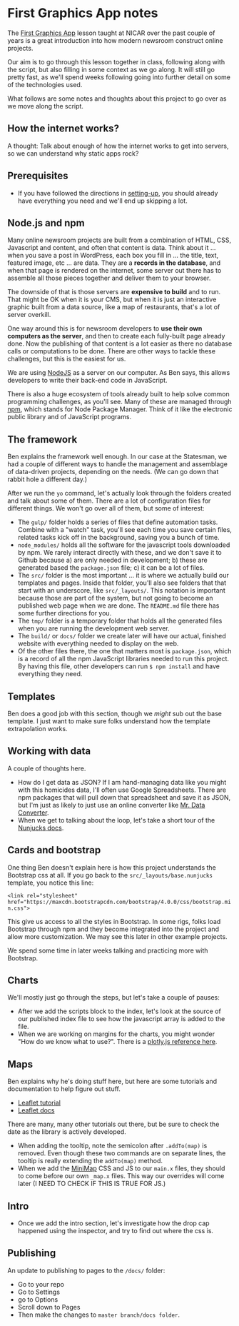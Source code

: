 # First Graphics App notes

The [First Graphics App](http://www.firstgraphicsapp.org/) lesson taught at NICAR over the past couple of years is a great introduction into how modern newsroom construct online projects.

Our aim is to go through this lesson together in class, following along with the script, but also filling in some context as we go along. It will still go pretty fast, as we'll spend weeks following going into further detail on some of the technologies used.

What follows are some notes and thoughts about this project to go over as we move along the script.

## How the internet works?

A thought: Talk about enough of how the internet works to get into servers, so we can understand why static apps rock?

## Prerequisites

- If you have followed the directions in [setting-up](https://github.com/utdata/setting-up), you should already have everything you need and we'll end up skipping a lot.

## Node.js and npm

Many online newsroom projects are built from a combination of HTML, CSS, Javascript and content, and often that content is data. Think about it ... when you save a post in WordPress, each box you fill in ... the title, text, featured image, etc ... are data. They are a **records in the database**, and when that page is rendered on the internet, some server out there has to assemble all those pieces together and deliver them to your browser.

The downside of that is those servers are **expensive to build** and to run. That might be OK when it is your CMS, but when it is just an interactive graphic built from a data source, like a map of restaurants, that's a lot of server overkill.

One way around this is for newsroom developers to **use their own computers as the server**, and then to create each fully-built page already done. Now the publishing of that content is a lot easier as there no database calls or computations to be done. There are other ways to tackle these challenges, but this is the easiest for us.

We are using [NodeJS](https://nodejs.org/en/) as a server on our computer. As Ben says, this allows developers to write their back-end code in JavaScript.

There is also a huge ecosystem of tools already built to help solve common programming challenges, as you'll see. Many of these are managed through [npm](https://www.npmjs.com/), which stands for Node Package Manager. Think of it like the electronic public library and of JavaScript programs.

## The framework

Ben explains the framework well enough. In our case at the Statesman, we had a couple of different ways to handle the management and assemblage of data-driven projects, depending on the needs. (We can go down that rabbit hole a different day.)

After we run the `yo` command, let's actually look through the folders created and talk about some of them. There are a lot of configuration files for different things. We won't go over all of them, but some of interest:

- The `gulp/` folder holds a series of files that define automation tasks. Combine with a "watch" task, you'll see each time you save certain files, related tasks kick off in the background, saving you a bunch of time.
- `node_modules/` holds all the software for the javascript tools downloaded by npm. We rarely interact directly with these, and we don't save it to Github because a) are only needed in development; b) these are generated based the `package.json` file; c) it can be a lot of files.
- The `src/` folder is the most important ... it is where we actually build our templates and pages. Inside that folder, you'll also see folders that that start with an underscore, like `src/_layouts/`. This notation is important because those are part of the system, but not going to become an published web page when we are done. The `README.md` file there has some further directions for you.
- The `tmp/` folder is a temporary folder that holds all the generated files when you are running the development web server.
- The `build/` or `docs/` folder we create later will have our actual, finished website with everything needed to display on the web.
- Of the other files there, the one that matters most is `package.json`, which is a record of all the npm JavaScript libraries needed to run this project. By having this file, other developers can run `$ npm install` and have everything they need.

## Templates

Ben does a good job with this section, though we _might_ sub out the base template. I just want to make sure folks understand how the template extrapolation works.

## Working with data

A couple of thoughts here.

- How do I get data as JSON? If I am hand-managing data like you might with this homicides data, I'll often use Google Spreadsheets. There are npm packages that will pull down that spreadsheet and save it as JSON, but I'm just as likely to just use an online converter like [Mr. Data Converter](http://shancarter.github.io/mr-data-converter/).
- When we get to talking about the loop, let's take a short tour of the [Nunjucks docs](https://mozilla.github.io/nunjucks/templating.html#for).

## Cards and bootstrap

One thing Ben doesn't explain here is how this project understands the Bootstrap css at all. If you go back to the `src/_layouts/base.nunjucks` template, you notice this line:

`<link rel="stylesheet" href="https://maxcdn.bootstrapcdn.com/bootstrap/4.0.0/css/bootstrap.min.css">`

This give us access to all the styles in Bootstrap. In some rigs, folks load Bootstrap through npm and they become integrated into the project and allow more customization. We may see this later in other example projects.

We spend some time in later weeks talking and practicing more with Bootstrap.

## Charts

We'll mostly just go through the steps, but let's take a couple of pauses:

- After we add the scripts block to the index, let's look at the source of our published index file to see how the javascript array is added to the file.
- When we are working on margins for the charts, you might wonder "How do we know what to use?". There is a [plotly.js reference here](https://plot.ly/javascript/reference/).

## Maps

Ben explains why he's doing stuff here, but here are some tutorials and documentation to help figure out stuff.

- [Leaflet tutorial](https://leafletjs.com/examples.html)
- [Leaflet docs](https://leafletjs.com/reference-1.3.4.html)

There are many, many other tutorials out there, but be sure to check the date as the library is actively developed.

- When adding the tooltip, note the semicolon after `.addTo(map)` is removed. Even though these two commands are on separate lines, the tooltip is really extending the `addTo(map)` method.
- When we add the [MiniMap](https://github.com/Norkart/Leaflet-MiniMap) CSS and JS to our `main.x` files, they should to come before our own `_map.x` files. This way our overrides will come later (I NEED TO CHECK IF THIS IS TRUE FOR JS.)

## Intro

- Once we add the intro section, let's investigate how the drop cap happened using the inspector, and try to find out where the css is.

## Publishing

An update to publishing to pages to the `/docs/` folder:

- Go to your repo
- Go to Settings
- go to Options
- Scroll down to Pages
- Then make the changes to `master branch/docs folder`.